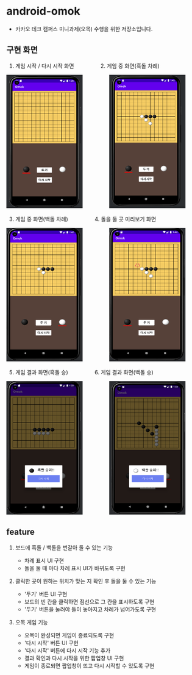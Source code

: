 # android-omok

- 카카오 테크 캠퍼스 미니과제(오목) 수행을 위한 저장소입니다.

## 구현 화면
1. 게임 시작 / 다시 시작 화면　　　　　2. 게임 중 화면(흑돌 차례)

<img src=https://github.com/ichanguk/android-omok/blob/ichanguk/images/startImage.png width="200" height="350">　　　　　<img src=https://github.com/ichanguk/android-omok/blob/ichanguk/images/playing_black.png width="200" height="350">

3. 게임 중 화면(백돌 차례)　　　　　4. 돌을 둘 곳 미리보기 화면

<img src=https://github.com/ichanguk/android-omok/blob/ichanguk/images/playing_white.png width="200" height="350">　　　　　<img src=https://github.com/ichanguk/android-omok/blob/ichanguk/images/previewImage.png width="200" height="350">

5. 게임 결과 화면(흑돌 승)　　　　　6. 게임 결과 화면(백돌 승)

<img src=https://github.com/ichanguk/android-omok/blob/ichanguk/images/win_black.png width="200" height="350">　　　　　<img src=https://github.com/ichanguk/android-omok/blob/ichanguk/images/win_white.png width="200" height="350">

## feature
1. 보드에 흑돌 / 백돌을 번갈아 둘 수 있는 기능
    - 차례 표시 UI 구현
    - 돌을 둘 때 마다 차례 표시 UI가 바뀌도록 구현

2. 클릭한 곳이 원하는 위치가 맞는 지 확인 후 돌을 둘 수 있는 기능
    - '두기' 버튼 UI 구현
    - 보드의 빈 칸을 클릭하면 점선으로 그 칸을 표시하도록 구현
    - '두기' 버튼을 눌러야 돌이 놓아지고 차례가 넘어가도록 구현

3. 오목 게임 기능
    - 오목이 완성되면 게임이 종료되도록 구현
    - '다시 시작' 버튼 UI 구현
    - '다시 시작' 버튼에 다시 시작 기능 추가
    - 결과 확인과 다시 시작을 위한 팝업창 UI 구현
    - 게임이 종료되면 팝업창이 뜨고 다시 시작할 수 있도록 구현
    